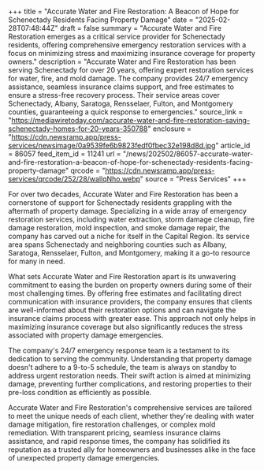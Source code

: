 +++
title = "Accurate Water and Fire Restoration: A Beacon of Hope for Schenectady Residents Facing Property Damage"
date = "2025-02-28T07:48:44Z"
draft = false
summary = "Accurate Water and Fire Restoration emerges as a critical service provider for Schenectady residents, offering comprehensive emergency restoration services with a focus on minimizing stress and maximizing insurance coverage for property owners."
description = "Accurate Water and Fire Restoration has been serving Schenectady for over 20 years, offering expert restoration services for water, fire, and mold damage. The company provides 24/7 emergency assistance, seamless insurance claims support, and free estimates to ensure a stress-free recovery process. Their service areas cover Schenectady, Albany, Saratoga, Rensselaer, Fulton, and Montgomery counties, guaranteeing a quick response to emergencies."
source_link = "https://mediawiretoday.com/accurate-water-and-fire-restoration-saving-schenectady-homes-for-20-years-350788"
enclosure = "https://cdn.newsramp.app/press-services/newsimage/0a9539fe6b9823fedf0fbec32e198d8d.jpg"
article_id = 86057
feed_item_id = 11241
url = "/news/202502/86057-accurate-water-and-fire-restoration-a-beacon-of-hope-for-schenectady-residents-facing-property-damage"
qrcode = "https://cdn.newsramp.app/press-services/qrcode/252/28/wallqNho.webp"
source = "Press Services"
+++

<p>For over two decades, Accurate Water and Fire Restoration has been a cornerstone of support for Schenectady residents grappling with the aftermath of property damage. Specializing in a wide array of emergency restoration services, including water extraction, storm damage cleanup, fire damage restoration, mold inspection, and smoke damage repair, the company has carved out a niche for itself in the Capital Region. Its service area spans Schenectady and neighboring counties such as Albany, Saratoga, Rensselaer, Fulton, and Montgomery, making it a go-to resource for many in need.</p><p>What sets Accurate Water and Fire Restoration apart is its unwavering commitment to easing the burden on property owners during some of their most challenging times. By offering free estimates and facilitating direct communication with insurance providers, the company ensures that clients are well-informed about their restoration options and can navigate the insurance claims process with greater ease. This approach not only helps in maximizing insurance coverage but also significantly reduces the stress associated with property damage emergencies.</p><p>The company's 24/7 emergency response team is a testament to its dedication to serving the community. Understanding that property damage doesn't adhere to a 9-to-5 schedule, the team is always on standby to address urgent restoration needs. Their swift action is aimed at minimizing damage, preventing further complications, and restoring properties to their pre-loss condition as efficiently as possible.</p><p>Accurate Water and Fire Restoration's comprehensive services are tailored to meet the unique needs of each client, whether they're dealing with water damage mitigation, fire restoration challenges, or complex mold remediation. With transparent pricing, seamless insurance claims assistance, and rapid response times, the company has solidified its reputation as a trusted ally for homeowners and businesses alike in the face of unexpected property damage emergencies.</p>